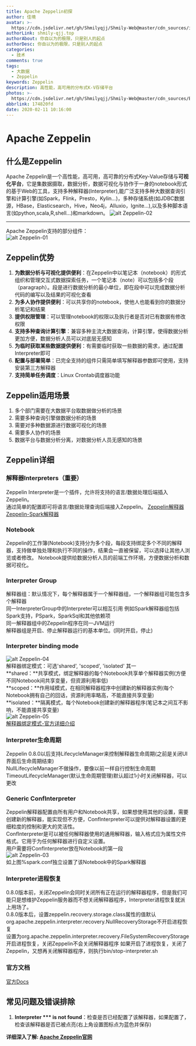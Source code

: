 ```yaml
---
title: Apache Zeppelin初探
author: 佳境
avatar: >-
  https://cdn.jsdelivr.net/gh/Shmilyqjj/Shmily-Web@master/cdn_sources/img/custom/avatar.jpg
authorLink: shmily-qjj.top
authorAbout: 你自以为的极限，只是别人的起点
authorDesc: 你自以为的极限，只是别人的起点
categories:
  - 技术
comments: true
tags:
  - 大数据
  - Zeppelin
keywords: Zeppelin
description: 高性能，高可用的分布式K-V存储平台
photos: >-
  https://cdn.jsdelivr.net/gh/Shmilyqjj/Shmily-Web@master/cdn_sources/Blog_Images/Zeppelin/Zeppelin-cover.jpg
abbrlink: 174820fd
date: 2020-02-11 10:16:00
---
```

# Apache Zeppelin   
## 什么是Zeppelin  
Apache Zeppelin是一个高性能，高可用，高可靠的分布式Key-Value存储与**可视化平台**，它是集数据摄取，数据分析，数据可视化与协作于一身的notebook形式的基于Web的工具，支持多种解释器(Interpreter),能广泛支持多种大数据查询引擎和计算引擎(如Spark，Flink，Presto，Kylin...)，多种存储系统(如JDBC数据源，HBase，Elasticsearch，Hive，Neo4j，Alluxio，Ignite...),以及多种脚本语言(如python,scala,R,shell...)和markdown。
![alt Zeppelin-02](https://cdn.jsdelivr.net/gh/Shmilyqjj/Shmily-Web@master/cdn_sources/Blog_Images/Zeppelin/Zeppelin-02.png)  
- - -
Apache Zeppelin支持的部分组件：  
![alt Zeppelin-01](https://cdn.jsdelivr.net/gh/Shmilyqjj/Shmily-Web@master/cdn_sources/Blog_Images/Zeppelin/Zeppelin-01.png)  
## Zeppelin优势  
1. **为数据分析与可视化提供便利**：在Zeppelin中以笔记本（notebook）的形式组织和管理交互式数据探索任务，一个笔记本（note）可以包括多个段（paragraph）。段是进行数据分析的最小单位，即在段中可以完成数据分析代码的编写以及结果的可视化查看
2. **为多人协作提供便利**：可以共享你的notebook，使他人也能看到你的数据分析笔记和结果
3. **提供权限管理**：可以管理notebook的权限以及执行者是否对已有数据有修改权限
4. **支持多种查询计算引擎**：兼容多种主流大数据查询，计算引擎，使得数据分析更加方便，数据分析人员可以对底层无感知
5. **为临时获取某些数据提供便利**：有需要临时获取一些数据的需求，通过配置Interpreter即可
6. **配置与部署简单**：已完全支持的组件只需简单填写解释器参数即可使用，支持安装第三方解释器
7. **支持简单任务调度**：Linux Crontab调度器功能

## Zeppelin适用场景  
1. 多个部门需要在大数据平台取数据做分析的场景
2. 需要多种查询引擎做数据分析的场景
3. 需要对多种数据源进行数据可视化的场景
4. 需要多人协作的场景
5. 数据平台与数据分析分离，对数据分析人员无感知的场景

## Zeppelin详细  
### 解释器Interpreters（重要）  
Zeppelin Interpreter是一个插件，允许将支持的语言/数据处理后端插入Zeppelin。  
通过简单的配置即可将语言/数据处理查询后端接入Zeppelin。
[Zeppelin解释器](http://zeppelin.apache.org/docs/0.8.2/usage/interpreter/overview.html)
[Zeppelin-Spark解释器](http://zeppelin.apache.org/docs/0.8.2/interpreter/spark.html#object-exchange)

### Notebook  
Zeppelin的工作簿(Notebook)支持分为多个段，每段支持绑定多个不同的解释器，支持做单独处理和执行不同的操作，结果会一直被保留，可以选择让其他人浏览或者修改。
Notebook提供给数据分析人员的前端工作环境，方便数据分析和数据可视化。

### Interpreter Group  
解释器组：默认情况下，每个解释器属于一个解释器组，一个解释器组可能包含多个解释器  
同一InterpreterGroup中的Interpreter可以相互引用
例如Spark解释器组包括Spark支持，PSpark，SparkSql和其他依赖项  
同一解释器组中的Zeppelin程序在同一JVM运行  
解释器组是开启、停止解释器运行的基本单位。(同时开启，停止)  

### Interpreter binding mode  
![alt Zeppelin-04](https://cdn.jsdelivr.net/gh/Shmilyqjj/Shmily-Web@master/cdn_sources/Blog_Images/Zeppelin/Zeppelin-04.jpg)  
解释器绑定模式：可选'shared', 'scoped', 'isolated' 其一  
**shared：**共享模式，绑定解释器的每个Notebook共享单个解释器实例(方便不同Notebook间共享变量，但资源利用率低)  
**scoped：**作用域模式，在相同解释器程序中创建新的解释器实例(每个Notebook拥有自己的回话，资源利用率略高，不能直接共享变量)  
**isolated：**隔离模式，每个Notebook创建新的解释器程序(笔记本之间互不影响，不能直接共享变量)  
![alt Zeppelin-05](https://cdn.jsdelivr.net/gh/Shmilyqjj/Shmily-Web@master/cdn_sources/Blog_Images/Zeppelin/Zeppelin-05.jpg)  
[解释器绑定模式-官方详细介绍](http://zeppelin.apache.org/docs/0.8.2/usage/interpreter/interpreter_binding_mode.html)

### Interpreter生命周期  
Zeppelin 0.8.0以后支持LifecycleManager来控制解释器生命周期(之前是关闭UI界面后生命周期结束)  
NullLifecycleManager不做操作，要像以前一样自行控制生命周期  
TimeoutLifecycleManager(默认生命周期管理)默认超过1小时关闭解释器，可以更改  

### Generic ConfInterpreter
Zeppelin解释器配置由所有用户和Notebook共享，如果想使用其他的设置，需要创建新的解释器，能实现但不方便，ConfInterpreter可以提供对解释器设置的更细粒度的控制和更大的灵活性。  
ConfInterpreter是可以被任何解释器使用的通用解释器，输入格式应为属性文件格式。它用于为任何解释器进行自定义设置。  
用户需要将ConfInterpreter放在Notebook的第一段  
![alt Zeppelin-03](https://cdn.jsdelivr.net/gh/Shmilyqjj/Shmily-Web@master/cdn_sources/Blog_Images/Zeppelin/Zeppelin-03.png)  
如上图%spark.conf独立设置了该Notebook中的Spark解释器

### Interpreter进程恢复  
0.8.0版本前，关闭Zeppelin会同时关闭所有正在运行的解释器程序，但是我们可能只是想维护Zeppelin服务器而不想关闭解释器程序，Interpreter进程恢复就派上用场了。  
0.8.0版本后，设置zeppelin.recovery.storage.class属性的值默认org.apache.zeppelin.interpreter.recovery.NullRecoveryStorage不开启进程恢复  
设置为org.apache.zeppelin.interpreter.recovery.FileSystemRecoveryStorage开启进程恢复，关闭Zeppelin不会关闭解释器程序
如果开启了进程恢复，关闭了Zeppelin，又想再关闭解释器程序，则执行bin/stop-interpreter.sh

### 官方文档
[官方Docs](http://zeppelin.apache.org/docs)  

## 常见问题及错误排除
1. **Interpreter *** is not found**：检查是否已经配置了该解释器，如果配置了，检查该解释器是否已被点亮(右上角设置图标点为蓝色并保存)  


**详细深入了解: [Apache Zeppelin官网](http://zeppelin.apache.org/)**
